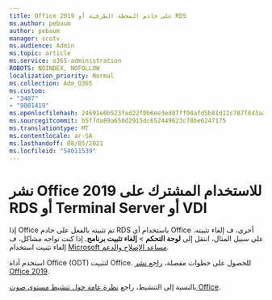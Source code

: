 ```yaml
---
title: Office 2019 على خادم المحطة الطرفية أو RDS
ms.author: pebaum
author: pebaum
manager: scotv
ms.audience: Admin
ms.topic: article
ms.service: o365-administration
ROBOTS: NOINDEX, NOFOLLOW
localization_priority: Normal
ms.collection: Adm_O365
ms.custom:
- "3487"
- "9001419"
ms.openlocfilehash: 24691e0b523fad22f0b6ee3ed07ff08afd5b81d12c787f843aa94c5b6835915b
ms.sourcegitcommit: b5f7da89a650d2915dc652449623c78be6247175
ms.translationtype: MT
ms.contentlocale: ar-SA
ms.lasthandoff: 08/05/2021
ms.locfileid: "54011539"
---
```

# <a name="deploying-office-2019-for-shared-use-on-rds-terminal-server-or-vdi"></a>نشر Office 2019 للاستخدام المشترك على RDS أو Terminal Server أو VDI

إذا Office تم تثبيته بالفعل على خادم RDS باستخدام أي Office أخرى، ف إلغاء تثبيته. على سبيل المثال، انتقل إلى **لوحة التحكم**  >  **إلغاء تثبيت برنامج**. إذا كنت تواجه مشاكل، ف إلغاء تثبيت استخدام [Microsoft مساعد الإصلاح والدعم](https://aka.ms/SARA-OfficeUninstall-Alchemy). 

استخدم أداة Office (ODT) لتثبيت Office. للحصول على خطوات مفصلة، [راجع نشر Office 2019](https://docs.microsoft.com/deployoffice/office2019/deploy).

بالنسبة إلى التنشيط، راجع [نظرة عامة حول تنشيط مستوى صوت Office](https://docs.microsoft.com/deployoffice/vlactivation/plan-volume-activation-of-office).